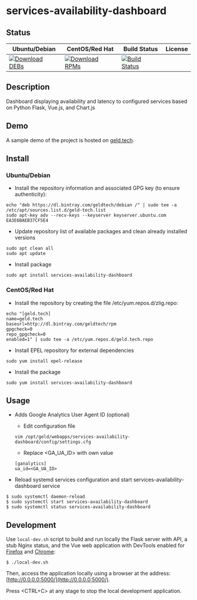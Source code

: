 # services-availability-dashboard

## Status

<table>
    <thead>
      <tr class="table">
        <th>Ubuntu/Debian</th>
        <th>CentOS/Red Hat</th>
        <th>Build Status</th>
        <th>License</th>
      </tr>
    </thead>
    <tbody class="odd">
      <tr>
        <td>
            <a href="https://bintray.com/geldtech/debian/services-availability-dashboard#files">
                <img src="https://api.bintray.com/packages/geldtech/debian/services-availability-dashboard/images/download.svg" alt="Download DEBs">
            </a>
        </td>
        <td>
            <a href="https://bintray.com/geldtech/rpm/services-availability-dashboard#files">
                <img src="https://api.bintray.com/packages/geldtech/rpm/services-availability-dashboard/images/download.svg" alt="Download RPMs">
            </a>
        </td>
        <td>
            <a href="https://travis-ci.org/geld-tech/services-availability-dashboard">
                <img src="https://travis-ci.org/geld-tech/services-availability-dashboard.svg?branch=master" alt="Build Status">
            </a>
        </td>
        <td>
            <a href="https://opensource.org/licenses/Apache-2.0">
                <img src="https://img.shields.io/badge/License-Apache%202.0-blue.svg" alt="">
            </a>
        </td>
      </tr>
    </tbody>
</table>


## Description

Dashboard displaying availability and latency to configured services based on Python Flask, Vue.js, and Chart.js 


## Demo

A sample demo of the project is hosted on <a href="http://geld.tech">geld.tech</a>.


## Install

### Ubuntu/Debian

* Install the repository information and associated GPG key (to ensure authenticity):
```
echo "deb https://dl.bintray.com/geldtech/debian /" | sudo tee -a /etc/apt/sources.list.d/geld-tech.list
sudo apt-key adv --recv-keys --keyserver keyserver.ubuntu.com EA3E6BAEB37CF5E4
```

* Update repository list of available packages and clean already installed versions
```
sudo apt clean all
sudo apt update
```

* Install package
```
sudo apt install services-availability-dashboard
```

### CentOS/Red Hat

* Install the repository by creating the file /etc/yum.repos.d/zlig.repo:
```
echo "[geld.tech]
name=geld.tech
baseurl=http://dl.bintray.com/geldtech/rpm
gpgcheck=0
repo_gpgcheck=0
enabled=1" | sudo tee -a /etc/yum.repos.d/geld.tech.repo
```

* Install EPEL repository for external dependencies
```
sudo yum install epel-release
```

* Install the package
```
sudo yum install services-availability-dashboard
```


## Usage

* Adds Google Analytics User Agent ID (optional)
  * Edit configuration file
  ```
  vim /opt/geld/webapps/services-availability-dashboard/config/settings.cfg
  ```

  * Replace <GA_UA_ID> with own value
  ```
  [ganalytics]
  ua_id=<GA_UA_ID>
  ```

* Reload systemd services configuration and start services-availability-dashboard service
```
$ sudo systemctl daemon-reload
$ sudo systemctl start services-availability-dashboard
$ sudo systemctl status services-availability-dashboard
```


## Development

Use `local-dev.sh` script to build and run locally the Flask server with API, a stub Nginx status, and the Vue web application with DevTools enabled for [Firefox](https://addons.mozilla.org/en-US/firefox/addon/vue-js-devtools/) and [Chrome](https://chrome.google.com/webstore/detail/vuejs-devtools/nhdogjmejiglipccpnnnanhbledajbpd):

```
$ ./local-dev.sh
```
Then, access the application locally using a browser at the address: [http://0.0.0.0:5000/](http://0.0.0.0:5000/).

Press <CTRL+C> at any stage to stop the local development application.

